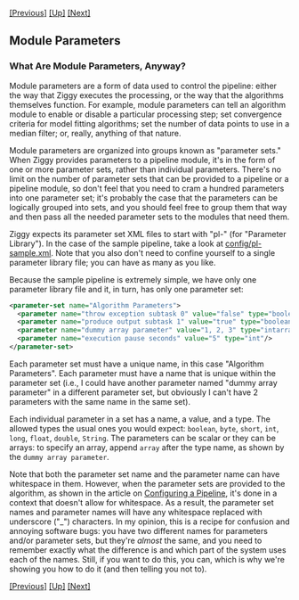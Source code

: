 <!-- -*-visual-line-*- -->

[[Previous]](configuring-pipeline.md)
[[Up]](configuring-pipeline.md)
[[Next]](datastore.md)

## Module Parameters

### What Are Module Parameters, Anyway?

Module parameters are a form of data used to control the pipeline: either the way that Ziggy executes the processing, or the way that the algorithms themselves function. For example, module parameters can tell an algorithm module to enable or disable a particular processing step; set convergence criteria for model fitting algorithms; set the number of data points to use in a median filter; or, really, anything of that nature.

Module parameters are organized into groups known as "parameter sets." When Ziggy provides parameters to a pipeline module, it's in the form of one or more parameter sets, rather than individual parameters. There's no limit on the number of parameter sets that can be provided to a pipeline or a pipeline module, so don't feel that you need to cram a hundred parameters into one parameter set; it's probably the case that the parameters can be logically grouped into sets, and you should feel free to group them that way and then pass all the needed parameter sets to the modules that need them.

Ziggy expects its parameter set XML files to start with "pl-" (for "Parameter Library"). In the case of the sample pipeline, take a look at [config/pl-sample.xml](../sample-pipeline/config/pl-sample.xml). Note that you also don't need to confine yourself to a single parameter library file; you can have as many as you like.

Because the sample pipeline is extremely simple, we have only one parameter library file and it, in turn, has only one parameter set:

```xml
<parameter-set name="Algorithm Parameters">
  <parameter name="throw exception subtask 0" value="false" type="boolean"/>
  <parameter name="produce output subtask 1" value="true" type="boolean"/>
  <parameter name="dummy array parameter" value="1, 2, 3" type="intarray"/>
  <parameter name="execution pause seconds" value="5" type="int"/>
</parameter-set>
```

Each parameter set must have a unique name, in this case "Algorithm Parameters". Each parameter must have a name that is unique within the parameter set (i.e., I could have another parameter named "dummy array parameter" in a different parameter set, but obviously I can't have 2 parameters with the same name in the same set).

Each individual parameter in a set has a name, a value, and a type. The allowed types the usual ones you would expect: `boolean`, `byte`, `short`, `int`, `long`, `float`, `double`, `String`. The parameters can be scalar or they can be arrays: to specify an array, append `array` after the type name, as shown by the `dummy array parameter`.

Note that both the parameter set name and the parameter name can have whitespace in them. However, when the parameter sets are provided to the algorithm, as shown in the article on [Configuring a Pipeline](configuring-pipeline.md), it's done in a context that doesn't allow for whitespace. As a result, the parameter set names and parameter names will have any whitespace replaced with underscore ("_") characters. In my opinion, this is a recipe for confusion and annoying software bugs: you have two different names for parameters and/or parameter sets, but they're *almost* the same, and you need to remember exactly what the difference is and which part of the system uses each of the names. Still, if you want to do this, you can, which is why we're showing you how to do it (and then telling you not to).

[[Previous]](configuring-pipeline.md)
[[Up]](configuring-pipeline.md)
[[Next]](datastore.md)
